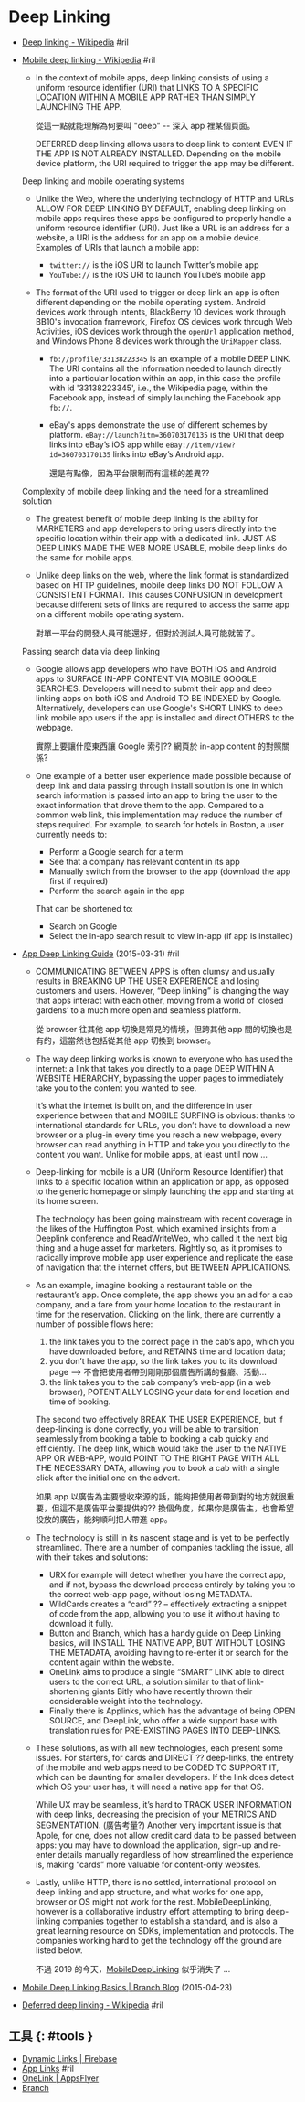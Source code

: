 # Deep Linking

  - [Deep linking \- Wikipedia](https://en.wikipedia.org/wiki/Deep_linking) #ril

  - [Mobile deep linking \- Wikipedia](https://en.wikipedia.org/wiki/Mobile_deep_linking) #ril

      - In the context of mobile apps, deep linking consists of using a uniform resource identifier (URI) that LINKS TO A SPECIFIC LOCATION WITHIN A MOBILE APP RATHER THAN SIMPLY LAUNCHING THE APP.

        從這一點就能理解為何要叫 "deep" -- 深入 app 裡某個頁面。

        DEFERRED deep linking allows users to deep link to content EVEN IF THE APP IS NOT ALREADY INSTALLED. Depending on the mobile device platform, the URI required to trigger the app may be different.

    Deep linking and mobile operating systems

      - Unlike the Web, where the underlying technology of HTTP and URLs ALLOW FOR DEEP LINKING BY DEFAULT, enabling deep linking on mobile apps requires these apps be configured to properly handle a uniform resource identifier (URI). Just like a URL is an address for a website, a URI is the address for an app on a mobile device. Examples of URIs that launch a mobile app:

          - `twitter://` is the iOS URI to launch Twitter’s mobile app
          - `YouTube://` is the iOS URI to launch YouTube’s mobile app

      - The format of the URI used to trigger or deep link an app is often different depending on the mobile operating system. Android devices work through intents, BlackBerry 10 devices work through BB10's invocation framework, Firefox OS devices work through Web Activities, iOS devices work through the `openUrl` application method, and Windows Phone 8 devices work through the `UriMapper` class.

          - `fb://profile/33138223345` is an example of a mobile DEEP LINK. The URI contains all the information needed to launch directly into a particular location within an app, in this case the profile with id '33138223345', i.e., the Wikipedia page, within the Facebook app, instead of simply launching the Facebook app `fb://`.

          - eBay's apps demonstrate the use of different schemes by platform. `eBay://launch?itm=360703170135` is the URI that deep links into eBay’s iOS app while `eBay://item/view?id=360703170135` links into eBay’s Android app.

            還是有點像，因為平台限制而有這樣的差異??

    Complexity of mobile deep linking and the need for a streamlined solution

      - The greatest benefit of mobile deep linking is the ability for MARKETERS and app developers to bring users directly into the specific location within their app with a dedicated link. JUST AS DEEP LINKS MADE THE WEB MORE USABLE, mobile deep links do the same for mobile apps.

      - Unlike deep links on the web, where the link format is standardized based on HTTP guidelines, mobile deep links DO NOT FOLLOW A CONSISTENT FORMAT. This causes CONFUSION in development because different sets of links are required to access the same app on a different mobile operating system.

        對單一平台的開發人員可能還好，但對於測試人員可能就苦了。

    Passing search data via deep linking

      - Google allows app developers who have BOTH iOS and Android apps to SURFACE IN-APP CONTENT VIA MOBILE GOOGLE SEARCHES. Developers will need to submit their app and deep linking apps on both iOS and Android TO BE INDEXED by Google. Alternatively, developers can use Google's SHORT LINKS to deep link mobile app users if the app is installed and direct OTHERS to the webpage.

        實際上要讓什麼東西讓 Google 索引?? 網頁於 in-app content 的對照關係?

      - One example of a better user experience made possible because of deep link and data passing through install solution is one in which search information is passed into an app to bring the user to the exact information that drove them to the app. Compared to a common web link, this implementation may reduce the number of steps required. For example, to search for hotels in Boston, a user currently needs to:

          - Perform a Google search for a term
          - See that a company has relevant content in its app
          - Manually switch from the browser to the app (download the app first if required)
          - Perform the search again in the app

        That can be shortened to:

          - Search on Google
          - Select the in-app search result to view in-app (if app is installed)

  - [App Deep Linking Guide](http://www.businessofapps.com/news/app-deep-linking-guide/) (2015-03-31) #ril

      - COMMUNICATING BETWEEN APPS is often clumsy and usually results in BREAKING UP THE USER EXPERIENCE and losing customers and users. However, “Deep linking” is changing the way that apps interact with each other, moving from a world of ‘closed gardens’ to a much more open and seamless platform.

        從 browser 往其他 app 切換是常見的情境，但跨其他 app 間的切換也是有的，這當然也包括從其他 app 切換到 browser。

      - The way deep linking works is known to everyone who has used the internet: a link that takes you directly to a page DEEP WITHIN A WEBSITE HIERARCHY, bypassing the upper pages to immediately take you to the content you wanted to see.

        It’s what the internet is built on, and the difference in user experience between that and MOBILE SURFING is obvious: thanks to international standards for URLs, you don’t have to download a new browser or a plug-in every time you reach a new webpage, every browser can read anything in HTTP and take you you directly to the content you want. Unlike for mobile apps, at least until now …

      - Deep-linking for mobile is a URI (Uniform Resource Identifier) that links to a specific location within an application or app, as opposed to the generic homepage or simply launching the app and starting at its home screen.

        The technology has been going mainstream with recent coverage in the likes of the Huffington Post, which examined insights from a Deeplink conference and ReadWriteWeb, who called it the next big thing and a huge asset for marketers. Rightly so, as it promises to radically improve mobile app user experience and replicate the ease of navigation that the internet offers, but BETWEEN APPLICATIONS.

      - As an example, imagine booking a restaurant table on the restaurant’s app. Once complete, the app shows you an ad for a cab company, and a fare from your home location to the restaurant in time for the reservation. Clicking on the link, there are currently a number of possible flows here:

         1. the link takes you to the correct page in the cab’s app, which you have downloaded before, and RETAINS time and location data;
         2. you don’t have the app, so the link takes you to its download page --> 不會把使用者帶到剛剛那個廣告所講的餐廳、活動...
         3. the link takes you to the cab company’s web-app (in a web browser), POTENTIALLY LOSING your data for end location and time of booking.

        The second two effectively BREAK THE USER EXPERIENCE, but if deep-linking is done correctly, you will be able to transition seamlessly from booking a table to booking a cab quickly and efficiently. The deep link, which would take the user to the NATIVE APP OR WEB-APP, would POINT TO THE RIGHT PAGE WITH ALL THE NECESSARY DATA, allowing you to book a cab with a single click after the initial one on the advert.

        如果 app 以廣告為主要營收來源的話，能夠把使用者帶到對的地方就很重要，但這不是廣告平台要提供的?? 換個角度，如果你是廣告主，也會希望投放的廣告，能夠順利把人帶進 app。

      - The technology is still in its nascent stage and is yet to be perfectly streamlined. There are a number of companies tackling the issue, all with their takes and solutions:

          - URX for example will detect whether you have the correct app, and if not, bypass the download process entirely by taking you to the correct web-app page, without losing METADATA.
          - WildCards creates a “card” ?? –  effectively extracting a snippet of code from the app, allowing you to use it without having to download it fully.
          - Button and Branch, which has a handy guide on Deep Linking basics, will INSTALL THE NATIVE APP, BUT WITHOUT LOSING THE METADATA, avoiding having to re-enter it or search for the content again within the website.
          - OneLink aims to produce a single “SMART” LINK able to direct users to the correct URL, a solution similar to that of link-shortening giants Bitly who have recently thrown their considerable weight into the technology.
          - Finally there is Applinks, which has the advantage of being OPEN SOURCE, and DeepLink, who offer a wide support base with translation rules for PRE-EXISTING PAGES INTO DEEP-LINKS.

      - These solutions, as with all new technologies, each present some issues. For starters, for cards and DIRECT ?? deep-links, the entirety of the mobile and web apps need to be CODED TO SUPPORT IT, which can be daunting for smaller developers. If the link does detect which OS your user has, it will need a native app for that OS.

        While UX may be seamless, it’s hard to TRACK USER INFORMATION with deep links, decreasing the precision of your METRICS AND SEGMENTATION. (廣告考量?) Another very important issue is that Apple, for one, does not allow credit card data to be passed between apps: you may have to download the application, sign-up and re-enter details manually regardless of how streamlined the experience is, making “cards” more valuable for content-only websites.

      - Lastly, unlike HTTP, there is no settled, international protocol on deep linking and app structure, and what works for one app, browser or OS might not work for the rest. MobileDeepLinking, however is a collaborative industry effort attempting to bring deep-linking companies together to establish a standard, and is also a great learning resource on SDKs, implementation and protocols. The companies working hard to get the technology off the ground are listed below.

        不過 2019 的今天，[MobileDeepLinking](http://mobiledeeplinking.org/) 似乎消失了 ...

  - [Mobile Deep Linking Basics \| Branch Blog](https://blog.branch.io/mobile-deeplinking-basics/) (2015-04-23)
  - [Deferred deep linking \- Wikipedia](https://en.wikipedia.org/wiki/Deferred_deep_linking) #ril

## 工具 {: #tools }

  - [Dynamic Links | Firebase](https://firebase.google.com/docs/dynamic-links/)
  - [App Links](https://developers.facebook.com/docs/applinks) #ril
  - [OneLink | AppsFlyer](https://www.appsflyer.com/product/one-link-deep-linking/)
  - [Branch](https://branch.io/)
